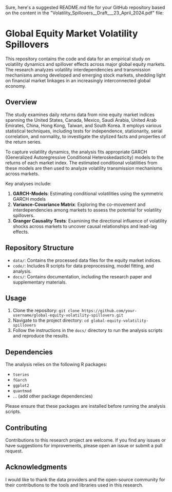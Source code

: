 Sure, here's a suggested README.md file for your GitHub repository based on the content in the "Volatility_Spillovers__Draft___23_April_2024.pdf" file:

# Global Equity Market Volatility Spillovers

This repository contains the code and data for an empirical study on volatility dynamics and spillover effects across major global equity markets. The research analyzes volatility interdependencies and transmission mechanisms among developed and emerging stock markets, shedding light on financial market linkages in an increasingly interconnected global economy.

## Overview

The study examines daily returns data from nine equity market indices spanning the United States, Canada, Mexico, Saudi Arabia, United Arab Emirates, China, Hong Kong, Taiwan, and South Korea. It employs various statistical techniques, including tests for independence, stationarity, serial correlation, and normality, to investigate the stylized facts and properties of the return series.

To capture volatility dynamics, the analysis fits appropriate GARCH (Generalized Autoregressive Conditional Heteroskedasticity) models to the returns of each market index. The estimated conditional volatilities from these models are then used to analyze volatility transmission mechanisms across markets.

Key analyses include:

1. **GARCH-Models**: Estimating conditional volatilities using the symmetric GARCH models
2. **Variance-Covariance Matrix**: Exploring the co-movement and interdependencies among markets to assess the potential for volatility spillovers.
3. **Granger Causality Tests**: Examining the directional influence of volatility shocks across markets to uncover causal relationships and lead-lag effects.

## Repository Structure

- `data/`: Contains the processed data files for the equity market indices.
- `code/`: Includes R scripts for data preprocessing, model fitting, and analysis.
- `docs/`: Contains documentation, including the research paper and supplementary materials.

## Usage

1. Clone the repository: `git clone https://github.com/your-username/global-equity-volatility-spillovers.git`
2. Navigate to the project directory: `cd global-equity-volatility-spillovers`
3. Follow the instructions in the `docs/` directory to run the analysis scripts and reproduce the results.

## Dependencies

The analysis relies on the following R packages:

- `tseries`
- `fGarch`
- `ggplot2`
- `quantmod`
- ... (add other package dependencies)

Please ensure that these packages are installed before running the analysis scripts.

## Contributing

Contributions to this research project are welcome. If you find any issues or have suggestions for improvements, please open an issue or submit a pull request.

## Acknowledgments

I would like to thank the data providers and the open-source community for their contributions to the tools and libraries used in this research.
